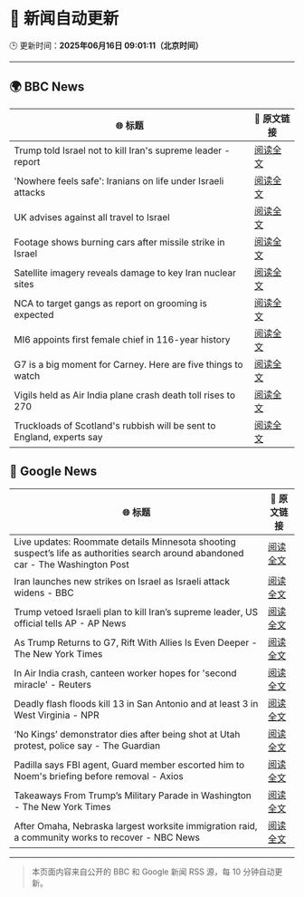 # 🧠 新闻自动更新

🕒 更新时间：**2025年06月16日 09:01:11（北京时间）**

---

## 🌍 BBC News

| 🌐 标题 | 🔗 原文链接 |
|--------|-------------|
| Trump told Israel not to kill Iran's supreme leader - report | [阅读全文](https://www.bbc.com/news/articles/ckg7gl4zegyo) |
| 'Nowhere feels safe': Iranians on life under Israeli attacks | [阅读全文](https://www.bbc.com/news/articles/c8xgxdr01wro) |
| UK advises against all travel to Israel | [阅读全文](https://www.bbc.com/news/articles/c1kvk8jpy3vo) |
| Footage shows burning cars after missile strike in Israel | [阅读全文](https://www.bbc.com/news/videos/c8rermxkx75o) |
| Satellite imagery reveals damage to key Iran nuclear sites | [阅读全文](https://www.bbc.com/news/articles/c7808xvv737o) |
| NCA to target gangs as report on grooming is expected | [阅读全文](https://www.bbc.com/news/articles/c70601550rro) |
| MI6 appoints first female chief in 116-year history | [阅读全文](https://www.bbc.com/news/articles/czxyx04dv1wo) |
| G7 is a big moment for Carney. Here are five things to watch | [阅读全文](https://www.bbc.com/news/articles/clyg07jj17eo) |
| Vigils held as Air India plane crash death toll rises to 270 | [阅读全文](https://www.bbc.com/news/articles/c0575me7j82o) |
| Truckloads of Scotland's rubbish will be sent to England, experts say | [阅读全文](https://www.bbc.com/news/articles/c0r1de24pdgo) |

## 📰 Google News

| 🌐 标题 | 🔗 原文链接 |
|--------|-------------|
| Live updates: Roommate details Minnesota shooting suspect’s life as authorities search around abandoned car - The Washington Post | [阅读全文](https://news.google.com/rss/articles/CBMiogFBVV95cUxPNjViM0o0a2V3NEtNRmdWUDFrZjBLNlJ0N1ltZFdmWmJCeGtkQTFqbnhPOWMyUHlHLThiWVpxQW1fc3FIUzdFQm9ibTM0S1ZoZW5DWU1SNTdHV1pwNlZoZnlJa1RtRk0tNl82bm1GWjJxOGlmUF9xUGo5U3BuMzVPSC12Vlc3dGs0RzRCOUlMT1BXYUNPMmZHcHBVaFVmUDhUb1E?oc=5) |
| Iran launches new strikes on Israel as Israeli attack widens - BBC | [阅读全文](https://news.google.com/rss/articles/CBMiWkFVX3lxTE1aMHVmazhSLXMzM1ZCV1QzX2hsX2ZBRlBhYWF2SFh2bFUzanJYbHZrVjI0bmV1cFdBZ1pfS2J2OWVoRW0zVFNvRU1zR1Fxc1pNWWM5RzhSaXE2UdIBX0FVX3lxTE9DY3loamU5X0MxYVJuY0lQYm5fYkJVZUNnOURVS3VaMG1WVU0tUy15dlExdjlxdkFaWGdkeHlMMHlyLUU3b2IxYzdRN3c2WV9iT3pDSlpIeGdhV1VOR2tR?oc=5) |
| Trump vetoed Israeli plan to kill Iran’s supreme leader, US official tells AP - AP News | [阅读全文](https://news.google.com/rss/articles/CBMijAFBVV95cUxQOEhvV01VVGNyRE81d2s4bWdKSkJMQ213MUlkaGFwYWtDWTBXejYxTzBsckwyVExaSjEwUk5mS1kzSHJ6OS1fQ0Job2pzSm1mb2YwSkhSR1J2NlF2ZUNWc2tLa3FCclJQcDIyc1ZNSDJwVFEwODdZNkRSQnhFZmlTcnNBMVBMZUE3ZmM3MA?oc=5) |
| As Trump Returns to G7, Rift With Allies Is Even Deeper - The New York Times | [阅读全文](https://news.google.com/rss/articles/CBMikwFBVV95cUxNMTA2djVhRXdQaGNPZlB4cjlPZ0FEVUZrVHgtcE13NnlCNU9vNzk4WlpBZkNhWEs2MVNuaEdhSDA4U1FoZ0EyODVBYWtRRTdTNmtGUHNhaGU3SWlOeENfMnVyRjdoR3ZMX05wbHJnenY3Y2dCRmNiakJkWUI2VjVPS1lIYUVETVN3YU4zSVdzTGxmSlE?oc=5) |
| In Air India crash, canteen worker hopes for 'second miracle' - Reuters | [阅读全文](https://news.google.com/rss/articles/CBMitAFBVV95cUxPTlZVNzdYSXdzQjZtTU9KZnpGQmZsZWRUU0pXTkt0NlF1LUFfNzlDajFOVm42ejdLNjBicjNuMk9LZHRNM2NBX254UmZPRWFZVWpxMy1zaVk2SHhqZDR3ZVpSN2dvalNPcWIzWlZJLXdyYlJVZE0tbzhFQjhwTnFSM2RQZHZTOGZOeUtZNktWZTJzdHhlYkU5NG9qUGc5eEprNkU0V1lhRFJjYWFsTXRVWjZtZ0I?oc=5) |
| Deadly flash floods kill 13 in San Antonio and at least 3 in West Virginia - NPR | [阅读全文](https://news.google.com/rss/articles/CBMilAFBVV95cUxOYUdHeVBjaDgxU25HTXhZNmFQamJhYURJT1dLbE02UWFkYVAtbG5xYnF2Q2NIazNmcWJ4elVlVlB4Z2g3Tm1GSlA3Rm9COExHMmNTUVYydWwwcXRjOEFWWGt2clNjWW1wdW5NVnQwakcyU21rWmwyUWd4cjhEU0lrcjJoM25FbkNKMkl0TUlzNkpPRE9x?oc=5) |
| ‘No Kings’ demonstrator dies after being shot at Utah protest, police say - The Guardian | [阅读全文](https://news.google.com/rss/articles/CBMioAFBVV95cUxQSmt0cFpXYVdsNHRDVGdvYVlWV1NiUFNpRVljdnotQUlZZ2FiYmxaNk82ZjdRX2Q2eXAycGI1dDMzc0JSQUFKTjAwYzRRY0tzOVZMYW02MEJDZUpPbExXT2UyOUZlNUV1YjlETXh1VWNZbzFVNzQ0RFd3WEpRNy16SnctaHE4VmNqSVIySUFOZ3djWnBHTXhHRDFRQ2h5ekxS?oc=5) |
| Padilla says FBI agent, Guard member escorted him to Noem's briefing before removal - Axios | [阅读全文](https://news.google.com/rss/articles/CBMieEFVX3lxTE05RzZnOVRJY2JrekFWUW4wOU9WSmhaaHY4Z251ZkctRlJUZTM2TXNOZjZvWXAzeVREUllLbFcyX1dtQWJnS25zREdON3VaZUx0elNCQjUtUmRFV2NRTFhnVXhSejE0ZkxoaDVtRFZYWW41dUF5M0RnSA?oc=5) |
| Takeaways From Trump’s Military Parade in Washington - The New York Times | [阅读全文](https://news.google.com/rss/articles/CBMiiwFBVV95cUxOVG82dHZHZU1zYzZReV9fTHcycGVDVGJmcF96TlVKem9mWEd2SV8za3ZraFlkcjVSNVpkV3VxQ0p5dmVtR1dGVGRiTjcxUEtlcGZYdHk3RzlocnF2RG5LNU50OFZvSlpIVXJwOW5rU0FHVEhPU0JXajF4X1N2WHdrVXhhWk9DYWFFRU5n?oc=5) |
| After Omaha, Nebraska largest worksite immigration raid, a community works to recover - NBC News | [阅读全文](https://news.google.com/rss/articles/CBMilAFBVV95cUxQQkZWemFWRWxiZHBPRElPNDlXTUgxXzJQSXlicTZIOWVqbnNfZWZtYWdZZnEzaThtd2NrMWR2eXM1QldoZ243SFVNWEJsVl9zZ0JVSWt0ZGN5R19ZTW5rTFZtOVRLZUhaX2JONmRrWVNRM1Rld3pLQnk0MFo0SEpsXzBRQlN2R2JMVXVRU29MOXpMYUhI0gFWQVVfeXFMT0dhY1R3ZjE4UjFLRDhOamNhSXRNSFFnbUQ5eXE1QVVyREZtUFcyaklrX0pGTEp2YUZ1cFllZ0d4SFE5TFhGWWN5OV94ZDhuQlg1ZGxSRmc?oc=5) |

---
> 本页面内容来自公开的 BBC 和 Google 新闻 RSS 源，每 10 分钟自动更新。
